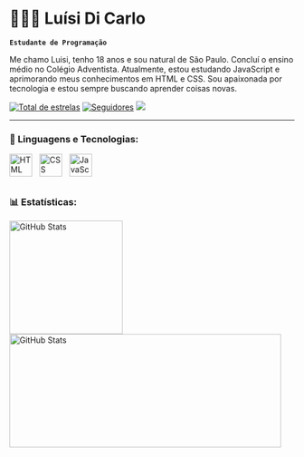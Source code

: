 # 👩🏻‍💻 Luísi Di Carlo

**`Estudante de Programação`**

Me chamo Luisi, tenho 18 anos e sou natural de São Paulo. Concluí o ensino médio no Colégio Adventista. Atualmente, estou estudando JavaScript e aprimorando meus conhecimentos em HTML e CSS. Sou apaixonada por tecnologia e estou sempre buscando aprender coisas novas.

<p align="left">
      <a href="https://github.com/LuisiDiCarlo?tab=repositories&sort=stargazers">
         <img alt="Total de estrelas" title="Total de estrelas GitHub" src="https://custom-icon-badges.demolab.com/github/stars/LuisiDiCarlo?color=55960c&style=for-the-badge&labelColor=488207&logo=star"/></a>
      <a href="https://github.com/LuisiDiCarlo?tab=followers">
         <img alt="Seguidores" title="Me siga no Github" src="https://custom-icon-badges.demolab.com/github/followers/LuisiDiCarlo?color=236ad3&labelColor=1155ba&style=for-the-badge&logo=person-add&label=Follow&logoColor=white"/></a>
         <a href="mailto:luisidicarlo19@gmail.com"><img src="https://img.shields.io/badge/-Gmail-%23333?style=for-the-badge&logo=gmail&logoColor=white" target="_blank"></a>
   </p>

---

### 🤖 Linguagens e Tecnologias:

<img 
    align="left" 
    alt="HTML"
    title="HTML" 
    width="40px" 
    style="padding-right: 10px;" 
    src="https://cdn.jsdelivr.net/gh/devicons/devicon@latest/icons/html5/html5-original.svg" 
/>
<img 
    align="left" 
    alt="CSS" 
    title="CSS"
    width="40px" 
    style="padding-right: 10px;" 
    src="https://cdn.jsdelivr.net/gh/devicons/devicon@latest/icons/css3/css3-original.svg" 
/>
<img 
    align="left" 
    alt="JavaScript" 
    title="JavaScript"
    width="40px" 
    style="padding-right: 10px;" 
    src="https://cdn.jsdelivr.net/gh/devicons/devicon@latest/icons/javascript/javascript-original.svg" 
/>

<br/>
<br/>
<br/>


### 📊 Estatísticas:

<p>
  <img 
    align="left" 
    alt="GitHub Stats" 
    height="200" 
    style="padding-right: 10px;" 
    src="https://github-readme-stats.vercel.app/api?username=LuisiDiCarlo&show_icons=true&theme=tokyonight&include_all_commits=true&locale=pt-br" 
  />

  <img 
      align="left" 
      alt="GitHub Stats" 
      height="200" 
      width='480'
      src="https://github-readme-stats.vercel.app/api/top-langs/?username=LuisiDiCarlo&theme=tokyonight&layout=compact&custom_title=Tecnologias&langs_count=9" 
  />

</p>


